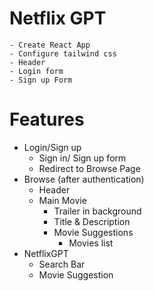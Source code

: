 # Netflix GPT
    - Create React App
    - Configure tailwind css
    - Header
    - Login form
    - Sign up Form

# Features
- Login/Sign up
    - Sign in/ Sign up form
    - Redirect to Browse Page
- Browse (after authentication)
    - Header
    - Main Movie
        - Trailer in background
        - Title & Description
        - Movie Suggestions
            - Movies list 
- NetflixGPT
    - Search Bar
    - Movie Suggestion
